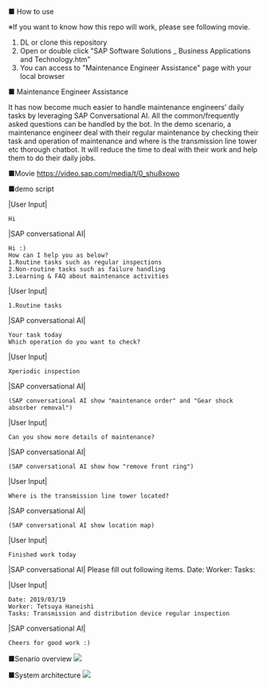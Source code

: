 ■ How to use

※If you want to know how this repo will work, please see following movie.
1. DL or clone this repository
2. Open or double click "SAP Software Solutions _ Business Applications and Technology.htm"
3. You can access to "Maintenance Engineer Assistance" page with your local browser

■ Maintenance Engineer Assistance

It has now become much easier to handle maintenance engineers’ daily tasks by leveraging SAP Conversational AI. All the common/frequently asked questions can be handled by the bot. In the demo scenario, a maintenance engineer deal with their regular maintenance by checking their task and operation of maintenance and where is the transmission line tower etc thorough chatbot.
It will reduce the time to deal with their work and help them to do their daily jobs.

■Movie
https://video.sap.com/media/t/0_shu8xowo

■demo script

|User Input|

    Hi

|SAP conversational AI|

    Hi :)
    How can I help you as below?
    1.Routine tasks such as regular inspections
    2.Non-routine tasks such as failure handling
    3.Learning & FAQ about maintenance activities

|User Input|

    1.Routine tasks

|SAP conversational AI|

    Your task today
    Which operation do you want to check?

|User Input|

    Xperiodic inspection

|SAP conversational AI|

    (SAP conversational AI show "maintenance order" and "Gear shock absorber removal")

|User Input|

    Can you show more details of maintenance?
|SAP conversational AI|

    (SAP conversational AI show how "remove front ring")
    
|User Input|

    Where is the transmission line tower located?
    
|SAP conversational AI|

    (SAP conversational AI show location map)
    
|User Input|

    Finished work today
    
|SAP conversational AI|
    Please fill out following items.
    Date: 
    Worker: 
    Tasks: 
    
|User Input|

    Date: 2019/03/19
    Worker: Tetsuya Haneishi
    Tasks: Transmission and distribution device regular inspection

|SAP conversational AI|

    Cheers for good work :)



■Senario overview
<img src="https://user-images.githubusercontent.com/3624147/54671120-99143180-4b38-11e9-914f-3f5a9105f12b.png">


■System architecture 
<img src="https://user-images.githubusercontent.com/3624147/54806393-34361400-4cbd-11e9-84e2-addb2b5db362.png">
